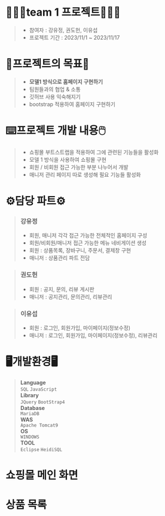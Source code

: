 # 🧑🏻‍💻team 1 프로젝트🧑🏻‍💻
> * 참여자 : 강유정, 권도헌, 이유섭   
> * 프로젝트 기간 : 2023/11/1 ~ 2023/11/17
   
# 📑프로젝트의 목표📑
> * **모델1 방식으로 홈페이지 구현하기**
> * 팀원들과의 협업 & 소통
> * 깃허브 사용 익숙해지기
> * bootstrap 적용하여 홈페이지 구현하기    

# ⌨️프로젝트 개발 내용🖱️
> * 쇼핑몰 부트스트랩을 적용하여 그에 관련된 기능들을 활성화
> * 모델 1 방식을 사용하여 쇼핑몰 구현
> * 회원 / 비회원 접근 가능한 부분 나누어서 개발
> * 매니저 관리 페이지 따로 생성해 필요 기능들 활성화


# ⚙️담당 파트⚙️
> ### 강유정
> * 회원, 매니저 각각 접근 가능한 전체적인 홈페이지 구성
> * 회원/비회원/매니저 접근 가능한 메뉴 네비게이션 생성
> * 회원 : 상품목록, 장바구니, 주문서, 결제창 구현
> * 매니저 : 상품관리 파트 전담

> ### 권도헌
> * 회원 : 공지, 문의, 리뷰 게시판
> * 매니저 : 공지관리, 문의관리, 리뷰관리

> ### 이유섭
> * 회원 : 로그인, 회원가입, 마이페이지(정보수정)
> * 매니저 : 로그인, 회원가입, 마이페이지(정보수정), 리뷰관리


# 🖥️개발환경🖥️
> **Language**   
> ```SQL``` ```JavaScript```   
> **Library**   
> ```JQuery``` ```BootStrap4```   
> **Database**   
> ```MariaDB```   
> **WAS**   
> ```Apache Tomcat9```   
> **OS**   
> ```WINDOWS```    
> **TOOL**   
> ```Eclipse``` ```HeidiSQL```   

# 쇼핑몰 메인 화면


# 상품 목록
